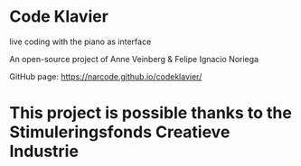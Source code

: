 # Code Klavier
live coding with the piano as interface

An open-source project of Anne Veinberg & Felipe Ignacio Noriega

GitHub page: https://narcode.github.io/codeklavier/


# This project is possible thanks to the Stimuleringsfonds Creatieve Industrie
